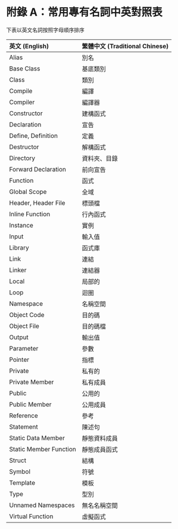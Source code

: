# 附錄 A：常用專有名詞中英對照表

下表以英文名詞按照字母順序排序

| 英文 (English) | 繁體中文 (Traditional Chinese) |
| :------------- | :------------- |
| Alias | 別名 |
| Base Class | 基底類別 |
| Class | 類別 |
| Compile | 編譯 |
| Compiler | 編譯器 |
| Constructor | 建構函式 |
| Declaration | 宣告 |
| Define, Definition | 定義 |
| Destructor | 解構函式 |
| Directory | 資料夾、目錄 |
| Forward Declaration | 前向宣告 |
| Function | 函式 |
| Global Scope | 全域 |
| Header, Header File | 標頭檔 |
| Inline Function | 行內函式 |
| Instance | 實例 |
| Input | 輸入值 |
| Library | 函式庫 |
| Link | 連結 |
| Linker | 連結器 |
| Local | 局部的 |
| Loop | 迴圈 |
| Namespace | 名稱空間 |
| Object Code | 目的碼 |
| Object File | 目的碼檔 |
| Output | 輸出值 |
| Parameter | 參數 |
| Pointer | 指標 |
| Private | 私有的 |
| Private Member | 私有成員 |
| Public | 公用的 |
| Public Member | 公用成員 |
| Reference | 參考 |
| Statement | 陳述句 |
| Static Data Member | 靜態資料成員 |
| Static Member Function | 靜態成員函式 |
| Struct | 結構 |
| Symbol | 符號 |
| Template | 模板 |
| Type | 型別 |
| Unnamed Namespaces | 無名名稱空間 |
| Virtual Function | 虛擬函式 |

